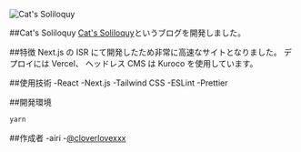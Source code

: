 ![Cat's Soliloquy](https://user-images.githubusercontent.com/69450341/116850695-09ed0980-ac2c-11eb-84d9-a1d681355928.png "Cat's Soliloquy")

##Cat's Soliloquy
[Cat's Soliloquy](https://cat-soliloquy.vercel.app/)というブログを開発しました。

##特徴
Next.js の ISR にて開発したため非常に高速なサイトとなりました。
デプロイには Vercel、
ヘッドレス CMS は Kuroco を使用しています。

##使用技術
-React
-Next.js
-Tailwind CSS
-ESLint
-Prettier

##開発環境

```bash
yarn
```

##作成者
-airi -[@cloverlovexxx](https://twitter.com/cloverlovexxx)
